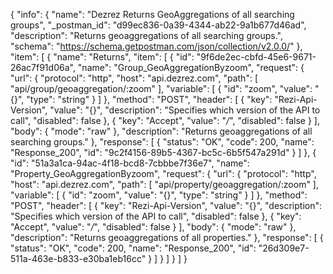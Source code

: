{
  "info": {
    "name": "Dezrez Returns GeoAggregations of all searching groups",
    "_postman_id": "d99ec836-0a39-4344-ab22-9a1b677d46ad",
    "description": "Returns geoaggregations of all searching groups.",
    "schema": "https://schema.getpostman.com/json/collection/v2.0.0/"
  },
  "item": [
    {
      "name": "Returns",
      "item": [
        {
          "id": "9f6de2ec-cbfd-45e6-9671-26ac7f91d06a",
          "name": "Group_GeoAggregationByzoom",
          "request": {
            "url": {
              "protocol": "http",
              "host": "api.dezrez.com",
              "path": [
                "api/group/geoaggregation/:zoom"
              ],
              "variable": [
                {
                  "id": "zoom",
                  "value": "{}",
                  "type": "string"
                }
              ]
            },
            "method": "POST",
            "header": [
              {
                "key": "Rezi-Api-Version",
                "value": "{}",
                "description": "Specifies which version of the API to call",
                "disabled": false
              },
              {
                "key": "Accept",
                "value": "*/*",
                "disabled": false
              }
            ],
            "body": {
              "mode": "raw"
            },
            "description": "Returns geoaggregations of all searching groups."
          },
          "response": [
            {
              "status": "OK",
              "code": 200,
              "name": "Response_200",
              "id": "9c2f4156-89b5-4367-bc5c-6b5f547a291d"
            }
          ]
        },
        {
          "id": "51a3a1ca-94ac-4f18-bcd8-7cbbbe7f36e7",
          "name": "Property_GeoAggregationByzoom",
          "request": {
            "url": {
              "protocol": "http",
              "host": "api.dezrez.com",
              "path": [
                "api/property/geoaggregation/:zoom"
              ],
              "variable": [
                {
                  "id": "zoom",
                  "value": "{}",
                  "type": "string"
                }
              ]
            },
            "method": "POST",
            "header": [
              {
                "key": "Rezi-Api-Version",
                "value": "{}",
                "description": "Specifies which version of the API to call",
                "disabled": false
              },
              {
                "key": "Accept",
                "value": "*/*",
                "disabled": false
              }
            ],
            "body": {
              "mode": "raw"
            },
            "description": "Returns geoaggregations of all properties."
          },
          "response": [
            {
              "status": "OK",
              "code": 200,
              "name": "Response_200",
              "id": "26d309e7-511a-463e-b833-e30ba1eb16cc"
            }
          ]
        }
      ]
    }
  ]
}